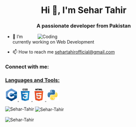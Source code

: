 <h1 align="center">Hi 👋, I'm Sehar Tahir</h1>
<h3 align="center">A passionate developer from Pakistan</h3>
<img align="right" alt="Coding" width="400" src="https://img.freepik.com/premium-vector/programmer-semi-flat-color-vector-character-student-figure-sitting-person-white-man-computer-desk-coding-isolated-modern-cartoon-style-illustration-graphic-design-animation_151150-5964.jpg?w=740">

- 🌱 I’m currently working on  Web Development

- 📫 How to reach me sehartahirofficial@gmail.com

<h3 align="left">Connect with me:</h3>
<p align="left">
<a href="https://www.linkedin.com/in/sehartahir" target="blank">

<h3 align="left">Languages and Tools:</h3>
<p align="left"> <a href="https://www.w3schools.com/cpp/" target="_blank" rel="noreferrer"> <img src="https://raw.githubusercontent.com/devicons/devicon/master/icons/cplusplus/cplusplus-original.svg" alt="cplusplus" width="40" height="40"/> </a> <a href="https://www.w3schools.com/css/" target="_blank" rel="noreferrer"> <img src="https://raw.githubusercontent.com/devicons/devicon/master/icons/css3/css3-original-wordmark.svg" alt="css3" width="40" height="40"/> </a> <a href="https://www.w3.org/html/" target="_blank" rel="noreferrer"> <img src="https://raw.githubusercontent.com/devicons/devicon/master/icons/html5/html5-original-wordmark.svg" alt="html5" width="40" height="40"/> </a><a href="https://www.python.org" target="_blank" rel="noreferrer"> <img src="https://raw.githubusercontent.com/devicons/devicon/master/icons/python/python-original.svg" alt="python" width="40" height="40"/> </a>

<p><img align="left" src="https://github-readme-stats.vercel.app/api/top-langs?username=Sehar-Tahir&show_icons=true&locale=en&layout=compact" alt="Sehar-Tahir" /></p>

<p>&nbsp;<img align="center" src="https://github-readme-stats.vercel.app/api?username=Sehar-Tahir&show_icons=true&locale=en" alt="Sehar-Tahir" /></p>

<p><img align="center" src="https://github-readme-streak-stats.herokuapp.com/?user=Sehar-Tahir&" alt="Sehar-Tahir" /></p>
